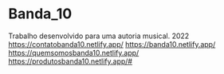 # Banda_10
Trabalho desenvolvido para uma autoria musical. 2022
https://contatobanda10.netlify.app/
https://banda10.netlify.app/
https://quemsomosbanda10.netlify.app/
https://produtosbanda10.netlify.app/#
